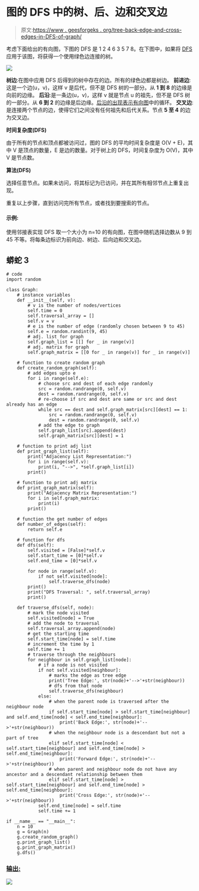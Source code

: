 # 图的 DFS 中的树、后、边和交叉边

> 原文:[https://www . geesforgeks . org/tree-back-edge-and-cross-edges-in-DFS-of-graph/](https://www.geeksforgeeks.org/tree-back-edge-and-cross-edges-in-dfs-of-graph/)

考虑下面给出的有向图，下图的 DFS 是 1 2 4 6 3 5 7 8。在下图中，如果将 [DFS](https://www.geeksforgeeks.org/depth-first-traversal-for-a-graph/) 应用于该图，将获得一个使用绿色边连接的树。

![](img/ccb89ebf2342ee76774615a59d17a814.png)

**树边**:在图中应用 DFS 后得到的树中存在的边。所有的绿色边都是树边。
**前进边**:这是一个边(u，v)，这样 v 是后代，但不是 DFS 树的一部分。从 **1 到 8** 的边缘是向前的边缘。
**后沿**:是一条边(u，v)，这样 v 就是节点 u 的祖先，但不是 DFS 树的一部分。从 **6 到 2** 的边缘是后边缘。[后沿的出现表示有向图](https://www.geeksforgeeks.org/detect-cycle-in-a-graph/)中的循环。
**交叉边**:是连接两个节点的边，使得它们之间没有任何祖先和后代关系。节点 **5 至 4** 的边为交叉边。

**时间复杂度(DFS)**

由于所有的节点和顶点都被访问过，图的 DFS 的平均时间复杂度是 O(V + E)，其中 V 是顶点的数量，E 是边的数量。对于树上的 DFS，时间复杂度为 O(V)，其中 V 是节点数。

**算法(DFS)**

选择任意节点。如果未访问，将其标记为已访问，并在其所有相邻节点上重复出现。

重复以上步骤，直到访问完所有节点，或者找到要搜索的节点。

#### **示例:**

使用邻接表实现 DFS 取一个大小为 n=10 的有向图，在图中随机选择边数从 9 到 45 不等。将每条边标识为前向边、树边、后向边和交叉边。

## 蟒蛇 3

```
# code
import random

class Graph:
    # instance variables
    def __init__(self, v):
        # v is the number of nodes/vertices
        self.time = 0
        self.traversal_array = []
        self.v = v
        # e is the number of edge (randomly chosen between 9 to 45)
        self.e = random.randint(9, 45)
        # adj. list for graph
        self.graph_list = [[] for _ in range(v)]
        # adj. matrix for graph
        self.graph_matrix = [[0 for _ in range(v)] for _ in range(v)]

    # function to create random graph
    def create_random_graph(self):
        # add edges upto e
        for i in range(self.e):
            # choose src and dest of each edge randomly
            src = random.randrange(0, self.v)
            dest = random.randrange(0, self.v)
            # re-choose if src and dest are same or src and dest already has an edge
            while src == dest and self.graph_matrix[src][dest] == 1:
                src = random.randrange(0, self.v)
                dest = random.randrange(0, self.v)
            # add the edge to graph
            self.graph_list[src].append(dest)
            self.graph_matrix[src][dest] = 1

    # function to print adj list
    def print_graph_list(self):
        print("Adjacency List Representation:")
        for i in range(self.v):
            print(i, "-->", *self.graph_list[i])
        print()

    # function to print adj matrix
    def print_graph_matrix(self):
        print("Adjacency Matrix Representation:")
        for i in self.graph_matrix:
            print(i)
        print()

    # function the get number of edges
    def number_of_edges(self):
        return self.e

    # function for dfs
    def dfs(self):
        self.visited = [False]*self.v
        self.start_time = [0]*self.v
        self.end_time = [0]*self.v

        for node in range(self.v):
            if not self.visited[node]:
                self.traverse_dfs(node)
        print()
        print("DFS Traversal: ", self.traversal_array)
        print()

    def traverse_dfs(self, node):
        # mark the node visited
        self.visited[node] = True
        # add the node to traversal
        self.traversal_array.append(node)
        # get the starting time
        self.start_time[node] = self.time
        # increment the time by 1
        self.time += 1
        # traverse through the neighbours
        for neighbour in self.graph_list[node]:
            # if a node is not visited
            if not self.visited[neighbour]:
                # marks the edge as tree edge
                print('Tree Edge:', str(node)+'-->'+str(neighbour))
                # dfs from that node
                self.traverse_dfs(neighbour)
            else:
                # when the parent node is traversed after the neighbour node
                if self.start_time[node] > self.start_time[neighbour] and self.end_time[node] < self.end_time[neighbour]:
                    print('Back Edge:', str(node)+'-->'+str(neighbour))
                # when the neighbour node is a descendant but not a part of tree
                elif self.start_time[node] < self.start_time[neighbour] and self.end_time[node] > self.end_time[neighbour]:
                    print('Forward Edge:', str(node)+'-->'+str(neighbour))
                # when parent and neighbour node do not have any ancestor and a descendant relationship between them
                elif self.start_time[node] > self.start_time[neighbour] and self.end_time[node] > self.end_time[neighbour]:
                    print('Cross Edge:', str(node)+'-->'+str(neighbour))
            self.end_time[node] = self.time
            self.time += 1

if __name__ == "__main__":
    n = 10
    g = Graph(n)
    g.create_random_graph()
    g.print_graph_list()
    g.print_graph_matrix()
    g.dfs()
```

### <u>输出:</u>

![](img/0dceca42cc76b255710bc2e9cd74e101.png)